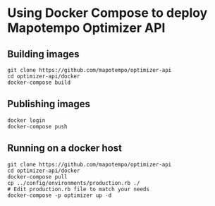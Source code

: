 Using Docker Compose to deploy Mapotempo Optimizer API
======================================================

Building images
---------------

    git clone https://github.com/mapotempo/optimizer-api
    cd optimizer-api/docker
    docker-compose build

Publishing images
-----------------

    docker login
    docker-compose push

Running on a docker host
------------------------

    git clone https://github.com/mapotempo/optimizer-api
    cd optimizer-api/docker
    docker-compose pull
    cp ../config/environments/production.rb ./
    # Edit production.rb file to match your needs
    docker-compose -p optimizer up -d

